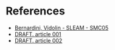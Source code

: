 # References

 - [Bernardini, Vidolin - SLEAM - SMC05](https://github.com/s-e-a-m/References/blob/master/draft-paper/SMCCIM_2020_paper_179-2.pdf)
 - [DRAFT. article 001](https://github.com/s-e-a-m/References/blob/master/draft-paper/LAC-20-SEAM-sent.pdf)
 - [DRAFT. article 002](https://github.com/s-e-a-m/References/blob/master/draft-paper/SMCCIM_2020_paper_179-2.pdf)
